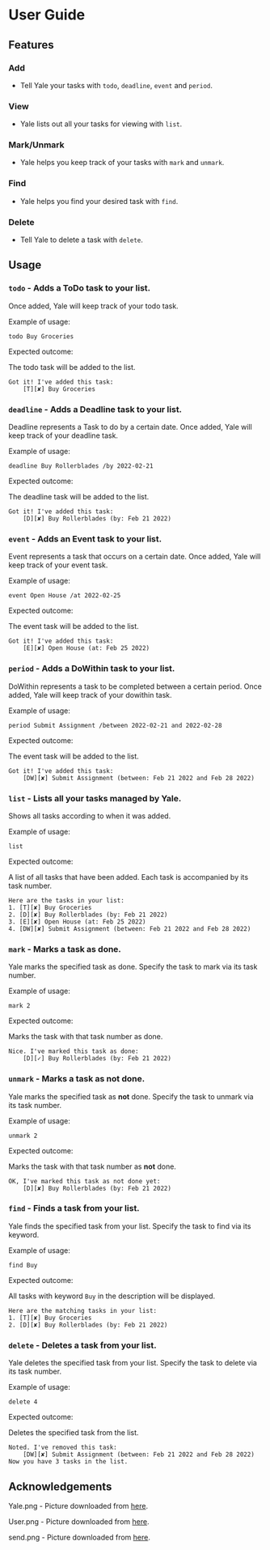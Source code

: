 # User Guide

## Features

### Add
- Tell Yale your tasks with `todo`, `deadline`, `event` and `period`.
### View
- Yale lists out all your tasks for viewing with `list`.
### Mark/Unmark
- Yale helps you keep track of your tasks with `mark` and `unmark`.
### Find
- Yale helps you find your desired task with `find`.
### Delete
- Tell Yale to delete a task with `delete`.




## Usage

### `todo` - Adds a ToDo task to your list.
Once added, Yale will keep track of your todo task.

Example of usage: 

`todo Buy Groceries`

Expected outcome:

The todo task will be added to the list.

```
Got it! I've added this task:
    [T][✘] Buy Groceries
```
### `deadline` - Adds a Deadline task to your list.
Deadline represents a Task to do by a certain date.
Once added, Yale will keep track of your deadline task.

Example of usage:

`deadline Buy Rollerblades /by 2022-02-21`

Expected outcome:

The deadline task will be added to the list.

```
Got it! I've added this task:
    [D][✘] Buy Rollerblades (by: Feb 21 2022)
```
### `event` - Adds an Event task to your list.
Event represents a task that occurs on a certain date.
Once added, Yale will keep track of your event task.

Example of usage:

`event Open House /at 2022-02-25`

Expected outcome:

The event task will be added to the list.

```
Got it! I've added this task:
    [E][✘] Open House (at: Feb 25 2022)
```
### `period` - Adds a DoWithin task to your list.
DoWithin represents a task to be completed between a certain period.
Once added, Yale will keep track of your dowithin task.

Example of usage:

`period Submit Assignment /between 2022-02-21 and 2022-02-28` 

Expected outcome:

The event task will be added to the list.

```
Got it! I've added this task:
    [DW][✘] Submit Assignment (between: Feb 21 2022 and Feb 28 2022)
```
### `list` - Lists all your tasks managed by Yale.
Shows all tasks according to when it was added.

Example of usage:

`list`

Expected outcome:

A list of all tasks that have been added.
Each task is accompanied by its task number.

```
Here are the tasks in your list:
1. [T][✘] Buy Groceries
2. [D][✘] Buy Rollerblades (by: Feb 21 2022)
3. [E][✘] Open House (at: Feb 25 2022)
4. [DW][✘] Submit Assignment (between: Feb 21 2022 and Feb 28 2022)
```
### `mark` - Marks a task as done.
Yale marks the specified task as done.
Specify the task to mark via its task number.

Example of usage:

`mark 2`

Expected outcome:

Marks the task with that task number as done.

```
Nice. I've marked this task as done:
    [D][✓] Buy Rollerblades (by: Feb 21 2022)
```
### `unmark` - Marks a task as **not** done.
Yale marks the specified task as **not** done.
Specify the task to unmark via its task number.

Example of usage:

`unmark 2`

Expected outcome:

Marks the task with that task number as **not** done.

```
OK, I've marked this task as not done yet:
    [D][✘] Buy Rollerblades (by: Feb 21 2022)
```
### `find` - Finds a task from your list.
Yale finds the specified task from your list.
Specify the task to find via its keyword.

Example of usage:

`find Buy`

Expected outcome:

All tasks with keyword `Buy` in the description will be displayed.
```
Here are the matching tasks in your list:
1. [T][✘] Buy Groceries
2. [D][✘] Buy Rollerblades (by: Feb 21 2022)
```
### `delete` - Deletes a task from your list.
Yale deletes the specified task from your list.
Specify the task to delete via its task number.

Example of usage:

`delete 4`

Expected outcome:

Deletes the specified task from the list.

```
Noted. I've removed this task:
    [DW][✘] Submit Assignment (between: Feb 21 2022 and Feb 28 2022)
Now you have 3 tasks in the list.
```
## Acknowledgements
Yale.png - Picture downloaded from [here](https://clipart.world/yoda-clipart/baby-yoda-clipart-transparent-1/).

User.png - Picture downloaded from [here](https://en.m.wikipedia.org/wiki/File:Sample_User_Icon.png).

send.png - Picture downloaded from [here](https://www.pinclipart.com/pindetail/xbTiJR_send-message-icon-white-clipart-computer-icons-clip/).


